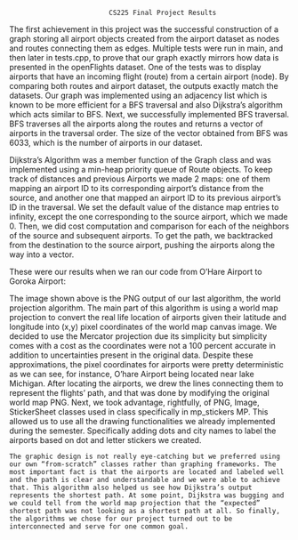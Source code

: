                              CS225 Final Project Results 

The first achievement in this project was the successful construction of a graph storing all airport objects created from the airport dataset as nodes and routes connecting them as edges. Multiple tests were run in main, and then later in tests.cpp,  to prove that our graph exactly mirrors how data is presented in the openFlights dataset. One of the tests was to display airports that have an incoming flight (route) from a certain airport (node). By comparing both routes and airport dataset, the outputs exactly match the datasets. Our graph was implemented using an adjacency list which is known to be more efficient for a BFS traversal and also Dijkstra’s algorithm which acts similar to BFS.  Next, we successfully implemented BFS traversal. BFS traverses all the airports along the routes and returns a vector of airports in the traversal order. The size of the vector obtained from BFS was 6033, which is the number of airports in our dataset.

Dijkstra’s Algorithm was a member function of the Graph class and was implemented using a min-heap priority queue of Route objects. To keep track of distances and previous Airports we made 2 maps: one of them mapping an airport ID to its corresponding airport’s distance from the source, and another one that mapped an airport ID to its previous airport’s ID in the traversal. We set the default value of the distance map entries to infinity, except the one corresponding to the source airport, which we made 0. Then, we did cost computation and comparison for each of the neighbors of the source and subsequent airports. To get the path, we backtracked from the destination to the source airport, pushing the airports along the way into a vector.

These were our results when we ran our code from O’Hare Airport to Goroka Airport:



The image shown above is the PNG output of our last algorithm, the world projection algorithm. The main part of  this algorithm is using a world map projection to convert the real life location of airports given their latitude and longitude into (x,y) pixel coordinates of the world map canvas image. We decided to use the Mercator projection due its simplicity but simplicity comes with a cost as the coordinates were not a 100 percent accurate in addition to uncertainties present in the original data. Despite these approximations, the pixel coordinates for airports were pretty deterministic as we can see, for instance, O’hare Airport being located near lake Michigan. After locating the airports, we drew the lines connecting them to represent the flights’ path, and that was done by modifying the original world map PNG. Next, we took advantage, rightfully, of PNG, Image, StickerSheet classes used in class specifically in mp_stickers MP. This allowed us to use all the drawing functionalities we already implemented during the semester. Specifically adding dots and city names to label the airports based on dot and letter stickers we created. 

  	The graphic design is not really eye-catching but we preferred using our own “from-scratch” classes rather than graphing frameworks. The most important fact is that the airports are located and labeled well and the path is clear and understandable and we were able to achieve that. This algorithm also helped us see how Dijkstra’s output represents the shortest path. At some point, Dijkstra was bugging and we could tell from the world map projection that the “expected” shortest path was not looking as a shortest path at all. So finally, the algorithms we chose for our project turned out to be interconnected and serve for one common goal. 

